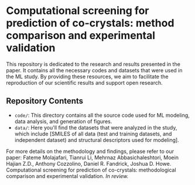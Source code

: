 # Computational screening for prediction of co-crystals: method comparison and experimental validation

This repository is dedicated to the research and results presented in the paper. 
It contains all the necessary codes and datasets that were used in the ML study. By providing these resources, we aim to facilitate the reproduction of our scientific results and support open research.

## Repository Contents

- `code/`: This directory contains all the source code used for ML modeling, data analysis, and generation of figures.
- `data/`: Here you'll find the datasets that were analyzed in the study, which include [SMILES of all data (test and training datasets, and independent dataset) and structural descriptors used for modeling].

For more details on the methodology and findings, please refer to our paper:
Fateme Molajafari, Tianrui Li, Mehrnaz Abbasichaleshtori, Moein Hajian Z.D., Anthony Cozzolino, Daniel R. Fandrick, Joshua D. Howe. Computational screening for prediction of co-crystals: methodological comparison and experimental validation. _In review._
